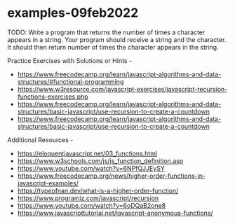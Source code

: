 # examples-09feb2022

TODO: Write a program that returns the number of times a character appears in a string. Your program should receive a string and the character. It should then return number of times the character appears in the string.

Practice Exercises with Solutions or Hints -
- https://www.freecodecamp.org/learn/javascript-algorithms-and-data-structures/#functional-programming
- https://www.w3resource.com/javascript-exercises/javascript-recursion-functions-exercises.php
- https://www.freecodecamp.org/learn/javascript-algorithms-and-data-structures/basic-javascript/use-recursion-to-create-a-countdown
- https://www.freecodecamp.org/learn/javascript-algorithms-and-data-structures/basic-javascript/use-recursion-to-create-a-countdown

Additional Resources -

- https://eloquentjavascript.net/03_functions.html
- https://www.w3schools.com/js/js_function_definition.asp
- https://www.youtube.com/watch?v=6NPfQJJEySY
- https://www.freecodecamp.org/news/higher-order-functions-in-javascript-examples/
- https://typeofnan.dev/what-is-a-higher-order-function/
- https://www.programiz.com/javascript/recursion
- https://www.youtube.com/watch?v=6oDQaB2one8
- https://www.javascripttutorial.net/javascript-anonymous-functions/
